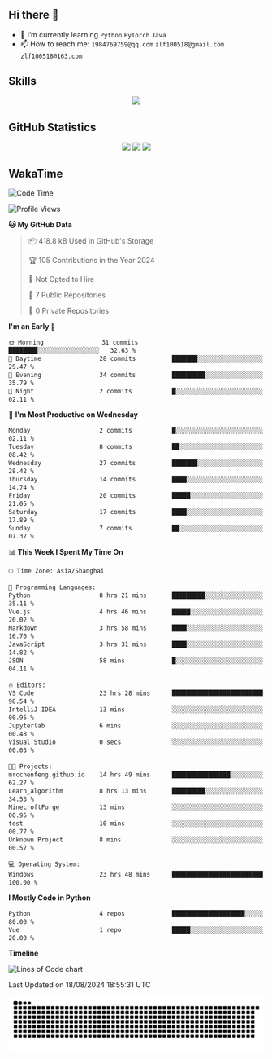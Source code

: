 ## Hi there 👋

- 🌱 I’m currently learning `Python` `PyTorch` `Java`
- 📫 How to reach me: `1984769759@qq.com` `zlf100518@gmail.com` `zlf100518@163.com`

## Skills
<div align="center"> <img src="https://skillicons.dev/icons?i=python,linux,git,github,html,css,js" /> </div>

## GitHub Statistics

<div align="center">
  <img src="https://github-readme-stats.vercel.app/api?username=mrcchenfeng&show_icons=true&theme=tokyonight" />
  <img src="https://github-readme-stats.vercel.app/api/top-langs/?username=mrcchenfeng&show_icons=true&theme=tokyonight" />
  <img src="https://github-readme-activity-graph.vercel.app/graph?username=mrcchenfeng&theme=xcode" />
</div>

## WakaTime

<!--START_SECTION:waka-->
![Code Time](http://img.shields.io/badge/Code%20Time-23%20hrs%2049%20mins-blue)

![Profile Views](http://img.shields.io/badge/Profile%20Views-1-blue)

**🐱 My GitHub Data** 

> 📦 418.8 kB Used in GitHub's Storage 
 > 
> 🏆 105 Contributions in the Year 2024
 > 
> 🚫 Not Opted to Hire
 > 
> 📜 7 Public Repositories 
 > 
> 🔑 0 Private Repositories 
 > 
**I'm an Early 🐤** 

```text
🌞 Morning                31 commits          ████████░░░░░░░░░░░░░░░░░   32.63 % 
🌆 Daytime                28 commits          ███████░░░░░░░░░░░░░░░░░░   29.47 % 
🌃 Evening                34 commits          █████████░░░░░░░░░░░░░░░░   35.79 % 
🌙 Night                  2 commits           █░░░░░░░░░░░░░░░░░░░░░░░░   02.11 % 
```
📅 **I'm Most Productive on Wednesday** 

```text
Monday                   2 commits           █░░░░░░░░░░░░░░░░░░░░░░░░   02.11 % 
Tuesday                  8 commits           ██░░░░░░░░░░░░░░░░░░░░░░░   08.42 % 
Wednesday                27 commits          ███████░░░░░░░░░░░░░░░░░░   28.42 % 
Thursday                 14 commits          ████░░░░░░░░░░░░░░░░░░░░░   14.74 % 
Friday                   20 commits          █████░░░░░░░░░░░░░░░░░░░░   21.05 % 
Saturday                 17 commits          ████░░░░░░░░░░░░░░░░░░░░░   17.89 % 
Sunday                   7 commits           ██░░░░░░░░░░░░░░░░░░░░░░░   07.37 % 
```


📊 **This Week I Spent My Time On** 

```text
🕑︎ Time Zone: Asia/Shanghai

💬 Programming Languages: 
Python                   8 hrs 21 mins       █████████░░░░░░░░░░░░░░░░   35.11 % 
Vue.js                   4 hrs 46 mins       █████░░░░░░░░░░░░░░░░░░░░   20.02 % 
Markdown                 3 hrs 58 mins       ████░░░░░░░░░░░░░░░░░░░░░   16.70 % 
JavaScript               3 hrs 31 mins       ████░░░░░░░░░░░░░░░░░░░░░   14.82 % 
JSON                     58 mins             █░░░░░░░░░░░░░░░░░░░░░░░░   04.11 % 

🔥 Editors: 
VS Code                  23 hrs 28 mins      █████████████████████████   98.54 % 
IntelliJ IDEA            13 mins             ░░░░░░░░░░░░░░░░░░░░░░░░░   00.95 % 
Jupyterlab               6 mins              ░░░░░░░░░░░░░░░░░░░░░░░░░   00.48 % 
Visual Studio            0 secs              ░░░░░░░░░░░░░░░░░░░░░░░░░   00.03 % 

🐱‍💻 Projects: 
mrcchenfeng.github.io    14 hrs 49 mins      ████████████████░░░░░░░░░   62.27 % 
Learn_algorithm          8 hrs 13 mins       █████████░░░░░░░░░░░░░░░░   34.53 % 
MinecroftForge           13 mins             ░░░░░░░░░░░░░░░░░░░░░░░░░   00.95 % 
test                     10 mins             ░░░░░░░░░░░░░░░░░░░░░░░░░   00.77 % 
Unknown Project          8 mins              ░░░░░░░░░░░░░░░░░░░░░░░░░   00.57 % 

💻 Operating System: 
Windows                  23 hrs 48 mins      █████████████████████████   100.00 % 
```

**I Mostly Code in Python** 

```text
Python                   4 repos             ████████████████████░░░░░   80.00 % 
Vue                      1 repo              █████░░░░░░░░░░░░░░░░░░░░   20.00 % 
```



**Timeline**

![Lines of Code chart](https://raw.githubusercontent.com/mrcchenfeng/mrcchenfeng/main/assets/bar_graph.png)


 Last Updated on 18/08/2024 18:55:31 UTC
<!--END_SECTION:waka-->

<div align="center"><img src="./assets/github-snake-dark.svg" /></div>
